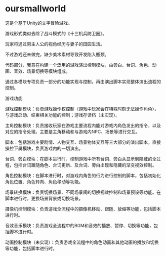 # oursmallworld
这是个基于Unity的文字冒险游戏。

游戏形式类似去除了战斗模式的《十三机兵防卫圈》。

玩家将通过男主人公的视角经历与妻子的田园生活。

不过游戏还未做完，缺少美术素材导致开发陷入瓶颈。

代码部分，我意在构建一个泛用的游戏演出控制模块，由旁白、台词、角色、动画、音效、场景切换等模块组成。

通过各模块专项负责一部分的功能实现与控制，再由演出脚本实现整体演出流程的控制。

游戏功能

游戏控制模块：负责游戏操作权控制（游戏中玩家会在特殊时刻无法操作角色），与游戏启动、结束相关功能的控制；游戏存读档（未实现）。

主角控制模块：负责接收玩家在游戏主要流程内能对游戏内角色发出的指令，以及对应的指令处理。主要是主角移动和与游戏内NPC、场景等进行交互。

脚本：包括游戏主要剧情、人物交互、场景物体交互等三大部分的演出脚本，直接操控下属模块，负责游戏内的一切演出。

台词、旁白模块：在脚本进行时，控制游戏中所有台词、旁白从显示到隐藏的全过程，包括台词跟随角色、台词更新、及台词、旁白出现和隐藏的渐变视效控制。

角色控制模块：在脚本进行时，对游戏内角色的行为进行控制的脚本，包括初始化角色位置、角色转向、角色移动等功能。

场景转换模块：负责切换场景、不同场景间的切换视效控制和场景预设等功能。在脚本进行时，更换场景背景或切换场景。

摄像机控制模块：负责游戏全流程中的摄像机移动、跟随、放缩等功能，包括脚本进行时。

音效音乐模块：负责游戏全流程中的BGM和音效的播放、暂停、切换等功能，包括脚本进行时。

动画控制模块（未实现）：负责游戏全流程中的角色动画和其他动画的播放和切换等功能，包括脚本进行时。

